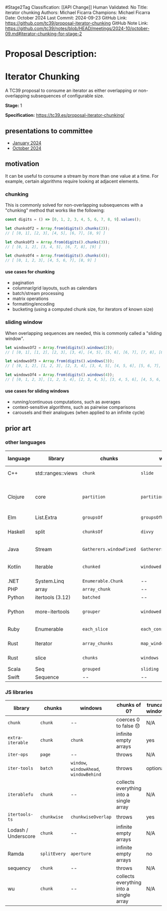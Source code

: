 #Stage2Tag
Classification: [[API Change]]
Human Validated: No
Title: iterator chunking
Authors: Michael Ficarra
Champions: Michael Ficarra
Date: October 2024
Last Commit: 2024-09-23
GitHub Link: https://github.com/tc39/proposal-iterator-chunking
GitHub Note Link: https://github.com/tc39/notes/blob/HEAD/meetings/2024-10/october-09.md#iterator-chunking-for-stage-2

# Proposal Description:
Iterator Chunking
=================

A TC39 proposal to consume an iterator as either overlapping or non-overlapping subsequences of configurable size.

**Stage:** 1

**Specification:** https://tc39.es/proposal-iterator-chunking/

## presentations to committee

* [January 2024](https://docs.google.com/presentation/d/1PvU0wOygklWZQUFIZWFLJRyZnFfgd-7LZh6T_z5Ge8g)
* [October 2024](https://docs.google.com/presentation/d/1V2pFMn0s6UIdrjbfaBlfdu9XE4v3u6qD2gBwLRycVr8)

## motivation

It can be useful to consume a stream by more than one value at a time. For example, certain algorithms require looking at adjacent elements.

### chunking

This is commonly solved for non-overlapping subsequences with a "chunking" method that works like the following:

```js
const digits = () => [0, 1, 2, 3, 4, 5, 6, 7, 8, 9].values();

let chunksOf2 = Array.from(digits().chunks(2));
// [ [0, 1], [2, 3], [4, 5], [6, 7], [8, 9] ]

let chunksOf3 = Array.from(digits().chunks(3));
// [ [0, 1, 2], [3, 4, 5], [6, 7, 8], [9] ]

let chunksOf4 = Array.from(digits().chunks(4));
// [ [0, 1, 2, 3], [4, 5, 6, 7], [8, 9] ]
```

#### use cases for chunking

* pagination
* columnar/grid layouts, such as calendars
* batch/stream processing
* matrix operations
* formatting/encoding
* bucketing (using a computed chunk size, for iterators of known size)

### sliding window

When overlapping sequences are needed, this is commonly called a "sliding window".

```js
let windowsOf2 = Array.from(digits().windows(2));
// [ [0, 1], [1, 2], [2, 3], [3, 4], [4, 5], [5, 6], [6, 7], [7, 8], [8, 9] ]

let windowsOf3 = Array.from(digits().windows(3));
// [ [0, 1, 2], [1, 2, 3], [2, 3, 4], [3, 4, 5], [4, 5, 6], [5, 6, 7], [6, 7, 8], [7, 8, 9] ]

let windowsOf4 = Array.from(digits().windows(4));
// [ [0, 1, 2, 3], [1, 2, 3, 4], [2, 3, 4, 5], [3, 4, 5, 6], [4, 5, 6, 7], [5, 6, 7, 8], [6, 7, 8, 9] ]
```

#### use cases for sliding windows

* running/continuous computations, such as averages
* context-sensitive algorithms, such as pairwise comparisons
* carousels and their analogues (when applied to an infinite cycle)

## prior art

### other languages

| language | library | chunks | windows | chunks of 0? | truncates windows? |
|----------|---------|--------|---------|--------------|--------------------|
| C++ | std::ranges::views | `chunk` | `slide` | undefined behavior | no |
| Clojure | core | `partition` | `partition` | infinite empty lists | when insufficient padding;<br/>terminates after 1 |
| Elm | List.Extra | `groupsOf` | `groupsOfWithStep` | empty list | no |
| Haskell | split | `chunksOf` | `divvy` | infinite empty lists | yes |
| Java | Stream | `Gatherers.windowFixed` | `Gatherers.windowSliding` | throws | no, step not configurable |
| Kotlin | Iterable | `chunked` | `windowed` | throws | configurable via parameter |
| .NET | System.Linq | `Enumerable.Chunk` | -- | throws | N/A |
| PHP | array | `array_chunk` | -- | throws | N/A |
| Python | itertools (3.12) | `batched` | -- | ?? | N/A |
| Python | more-itertools | `grouper` | `windowed` | empty iterator | no, mandatory fill value |
| Ruby | Enumerable | `each_slice` | `each_cons` | throws | no, step not configurable |
| Rust | Iterator | `array_chunks` | `map_windows` | panics | no, step not configurable |
| Rust | slice | `chunks` | `windows` | panics | no, step not configurable |
| Scala | Seq | `grouped` | `sliding` | throws | yes |
| Swift | Sequence | -- | -- | N/A | N/A |

### JS libraries

| library | chunks | windows | chunks of 0? | truncates windows? |
|---------|--------|---------|--------------|--------------------|
| `chunk` | `chunk` | -- | coerces 0 to false 😞 | N/A |
| `extra-iterable` | `chunk` | `chunk` | infinite empty arrays | yes |
| `iter-ops` | `page` | -- | throws | N/A |
| `iter-tools` | `batch` | `window`, `windowAhead`, `windowBehind` | throws | optionally |
| `iterablefu` | `chunk` | -- | collects everything into a single array | N/A |
| `itertools-ts` | `chunkwise` | `chunkwiseOverlap` | throws | yes |
| Lodash / Underscore | `chunk` | -- | infinite empty arrays | N/A |
| Ramda | `splitEvery` | `aperture` | infinite empty arrays | no |
| sequency | `chunk` | -- | throws | N/A |
| wu | `chunk` | -- | collects everything into a single array | N/A |
